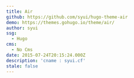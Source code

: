 ```yaml
---
title: Air
github: https://github.com/syui/hugo-theme-air
demo: https://themes.gohugo.io/theme/air/
author: syui
ssg:
  - Hugo
cms:
  - No Cms
date: 2015-07-24T20:15:24.000Z
description: 'cname : syui.cf'
stale: false
---
```

